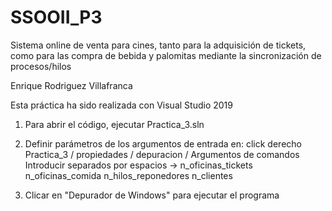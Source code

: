 # SSOOII_P3
Sistema online de venta para cines, tanto para la adquisición de tickets, como para las compra de bebida y palomitas mediante la sincronización de procesos/hilos

Enrique Rodriguez Villafranca

Esta práctica ha sido realizada con Visual Studio 2019

1) Para abrir el código, ejecutar Practica_3.sln

2) Definir parámetros de los argumentos de entrada en: click derecho Practica_3 / propiedades / depuracion / Argumentos de comandos
	Introducir separados por espacios -> n_oficinas_tickets n_oficinas_comida n_hilos_reponedores n_clientes

3) Clicar en "Depurador de Windows" para ejecutar el programa
